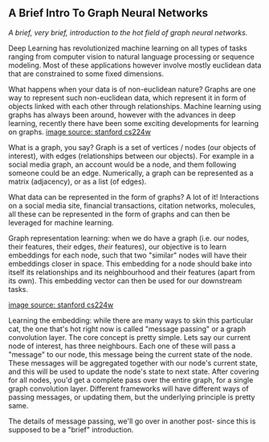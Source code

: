 
## A Brief Intro To Graph Neural Networks
*A brief, very brief, introduction to the hot field of graph neural networks.*

Deep Learning has revolutionized machine learning on all types of tasks ranging from computer vision to natural language processing or sequence modeling. Most of these applications however involve mostly euclidean data that are constrained to some fixed dimensions.

What happens when your data is of non-euclidean nature? Graphs are one way to represent such non-euclidean data, which represent it in form of objects linked with each other through relationships. Machine learning using graphs has always been around, however with the advances in deep learning, recently there have been some exciting developments for learning on graphs.
[image source: stanford cs224w](shindeshu.github.io/gnn_images/euclidean.png)

What is a graph, you say? Graph is a set of vertices / nodes (our objects of interest), with edges (relationships between our objects). For example in a social media graph, an account would be a node, and them following someone could be an edge. Numerically, a graph can be represented as a matrix (adjacency), or as a list (of edges).

What data can be represented in the form of graphs? A lot of it! Interactions on a social media site, financial transactions, citation networks, molecules, all these can be represented in the form of graphs and can then be leveraged for machine learning.

Graph representation learning: when we do have a graph (i.e. our nodes, their features, their edges, *their* features), our objective is to learn embeddings for each node, such that two "similar" nodes will have their embeddings closer in space. This embedding for a node should bake into itself its relationships and its neighbourhood and their features (apart from its own). This embedding vector can then be used for our downstream tasks.

[image source: stanford cs224w](shindeshu.github.io/gnn_images/node_rep_learning.png)

Learning the embedding: while there are many ways to skin this particular cat, the one that's hot right now is called "message passing" or a graph convolution layer. The core concept is pretty simple. Lets say our current node of interest, has three neighbours. Each one of these will pass a "message" to our node, this message being the current state of the node. These messages will be aggregated together with our node's current state, and this will be used to update the node's state to next state. After covering for all nodes, you'd get a complete pass over the entire graph, for a single graph convolution layer. Different frameworks will have different ways of passing messages, or updating them, but the underlying principle is pretty same.

The details of message passing, we'll go over in another post- since this is supposed to be a "brief" introduction.
